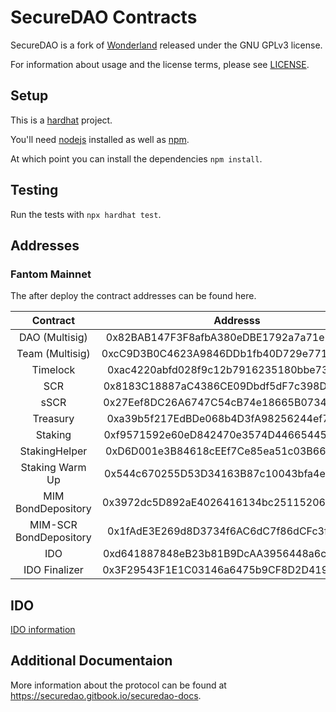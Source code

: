 # SecureDAO Contracts

SecureDAO is a fork of [Wonderland](Wonderland-Money/contracts) released under the GNU GPLv3 license.

For information about usage and the license terms, please see [LICENSE](./LICENSE).

## Setup

This is a [hardhat](https://hardhat.org) project.

You'll need [nodejs](https://nodejs.org) installed as well as [npm](https://npmjs.com).

At which point you can install the dependencies `npm install`.

## Testing

Run the tests with `npx hardhat test`.

## Addresses

### Fantom Mainnet

The after deploy the contract addresses can be found here.

|Contract       | Addresss                                                                                                            | Notes   |
|:-------------:|:-------------------------------------------------------------------------------------------------------------------:|-------|
|DAO (Multisig)         | 0x82BAB147F3F8afbA380eDBE1792a7a71e2c9cb88 | [ftmscan](https://ftmscan.com/address/0x82BAB147F3F8afbA380eDBE1792a7a71e2c9cb88)|
|Team (Multisig)        | 0xcC9D3B0C4623A9846DDb1fb40D729e771A22a157 |[ftmscan](https://ftmscan.com/address/0xcC9D3B0C4623A9846DDb1fb40D729e771A22a157)|
|Timelock               | 0xac4220abfd028f9c12b7916235180bbe73619b00 |[ftmscan](https://ftmscan.com/address/0xac4220abfd028f9c12b7916235180bbe73619b00)|
|SCR                    | 0x8183C18887aC4386CE09Dbdf5dF7c398DAcB2B5a |[ftmscan](https://ftmscan.com/address/0x8183C18887aC4386CE09Dbdf5dF7c398DAcB2B5a)|
|sSCR                   | 0x27Eef8DC26A6747C54cB74e18665B0734d533a17 |[ftmscan](https://ftmscan.com/address/0x27Eef8DC26A6747C54cB74e18665B0734d533a17)|
|Treasury               | 0xa39b5f217EdBDe068b4D3fA98256244ef74774a1 |[ftmscan](https://ftmscan.com/address/0xa39b5f217EdBDe068b4D3fA98256244ef74774a1)|
|Staking                | 0xf9571592e60eD842470e3574D44665445156C77f |[ftmscan](https://ftmscan.com/address/0xf9571592e60eD842470e3574D44665445156C77f)|
|StakingHelper          | 0xD6D001e3B84618cEEf7Ce85ea51c03B66c2caEB7 |[ftmscan](https://ftmscan.com/address/0xD6D001e3B84618cEEf7Ce85ea51c03B66c2caEB7)|
|Staking Warm Up        | 0x544c670255D53D34163B87c10043bfa4e4d84F34 |[ftmscan](https://ftmscan.com/address/0x544c670255D53D34163B87c10043bfa4e4d84F34)|
|MIM BondDepository     | 0x3972dc5D892aE4026416134bc251152067DB0665 |[ftmscan](https://ftmscan.com/address/0x3972dc5D892aE4026416134bc251152067DB0665)|
|MIM-SCR BondDepository | 0x1fAdE3E269d8D3734f6AC6dC7f86dCFc3f1F73A5 |[ftmscan](https://ftmscan.com/address/0x1fAdE3E269d8D3734f6AC6dC7f86dCFc3f1F73A5)|
|IDO                    | 0xd641887848eB23b81B9DcAA3956448a6c717e842 |[ftmscan](https://ftmscan.com/address/0xd641887848eB23b81B9DcAA3956448a6c717e842)|
|IDO Finalizer          | 0x3F29543F1E1C03146a6475b9CF8D2D419E7edd89 |[ftmscan](https://ftmscan.com/address/0x3F29543F1E1C03146a6475b9CF8D2D419E7edd89)|



## IDO

[IDO information](./docs/ido.md)

## Additional Documentaion

More information about the protocol can be found at https://securedao.gitbook.io/securedao-docs.
